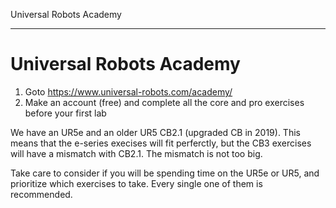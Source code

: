 Universal Robots Academy
****************************

# Universal Robots Academy

1. Goto <https://www.universal-robots.com/academy/>
1. Make an account (free) and complete all the core and pro exercises before your first lab

We have an UR5e and an older UR5 CB2.1 (upgraded CB in 2019). This means that the e-series execises will fit perferctly, but the CB3 exercises will have a mismatch with CB2.1. The mismatch is not too big.

Take care to consider if you will be spending time on the UR5e or UR5, and prioritize which exercises to take. Every single one of them is recommended.
